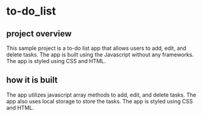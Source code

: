 # to-do_list
## project overview
This sample project is a to-do list app that allows users to add, edit, and delete tasks. The app is built using the Javascript without any frameworks. The app is styled using CSS and HTML.

## how it is built

The app utilizes javascript array methods to add, edit, and delete tasks. The app also uses local storage to store the tasks. The app is styled using CSS and HTML.



